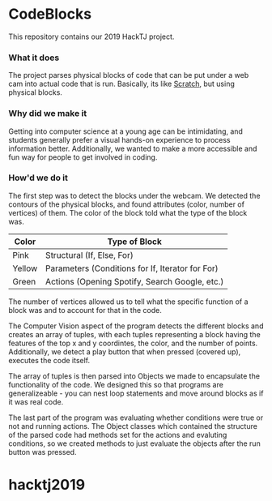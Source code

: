 # CodeBlocks

This repository contains our 2019 HackTJ project.

### What it does

The project parses physical blocks of code that can be put under a web cam into actual code that is run. Basically, its like  [Scratch](https://en.wikipedia.org/wiki/Scratch_(programming_language)), but using physical blocks.

### Why did we make it

Getting into computer science at a young age can be intimidating, and students generally prefer a visual hands-on experience to process information better. Additionally, we wanted to make a more accessible and fun way for people to get involved in coding.

### How'd we do it

The first step was to detect the blocks under the webcam. We detected the contours of the physical blocks, and found attributes (color, number of vertices) of them. The color of the block told what the type of the block was.

|Color  |Type of Block|
|---    |----   |
|Pink   |Structural (If, Else, For)|
|Yellow |Parameters (Conditions for If, Iterator for For)|
|Green  |Actions (Opening Spotify, Search Google, etc.)|

The number of vertices allowed us to tell what the specific function of a block was and to account for that in the code.

The Computer Vision aspect of the program detects the different blocks and creates an array of tuples, with each tuples representing a block having the features of the top x and y coordintes, the color, and the number of points. Additionally, we detect a play button that when pressed (covered up), executes the code itself.

The array of tuples is then parsed into Objects we made to encapsulate the functionality of the code. We designed this so that programs are generalizeable - you can nest loop statements and move around blocks as if it was real code.

The last part of the program was evaluating whether conditions were true or not and running actions. The Object classes which contained the structure of the parsed code had methods set for the actions and evaluting conditions, so we created methods to just evaluate the objects after the run button was pressed.
# hacktj2019
